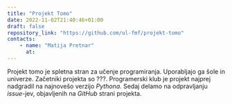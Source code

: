 ```yaml
---
title: "Projekt Tomo"
date: 2022-11-02T21:40:46+01:00
draft: false
repository_link: "https://github.com/ul-fmf/projekt-tomo"
contacts:
    - name: "Matija Pretnar"
      at:
---
```


Projekt tomo je spletna stran za učenje programiranja. Uporabljajo ga šole in univerze. Začetniki projekta so ???. Programerski klub je projekt najprej nadgradil na najnovešo verzijo *Pythona*. Sedaj delamo na odpravljanju *issue*-jev, objavljenih na *GitHub* strani projekta.
